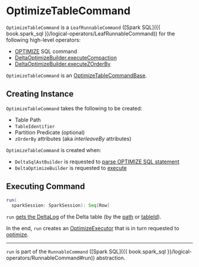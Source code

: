 # OptimizeTableCommand

`OptimizeTableCommand` is a `LeafRunnableCommand` ([Spark SQL]({{ book.spark_sql }}/logical-operators/LeafRunnableCommand)) for the following high-level operators:

* [OPTIMIZE](../../sql/index.md#OPTIMIZE) SQL command
* [DeltaOptimizeBuilder.executeCompaction](../../DeltaOptimizeBuilder.md#executeCompaction)
* [DeltaOptimizeBuilder.executeZOrderBy](../../DeltaOptimizeBuilder.md#executeZOrderBy)

`OptimizeTableCommand` is an [OptimizeTableCommandBase](OptimizeTableCommandBase.md).

## Creating Instance

`OptimizeTableCommand` takes the following to be created:

* <span id="path"> Table Path
* <span id="tableId"> `TableIdentifier`
* <span id="partitionPredicate"> Partition Predicate (optional)
* <span id="zOrderBy"> `zOrderBy` attributes (aka _interleaveBy_ attributes)

`OptimizeTableCommand` is created when:

* `DeltaSqlAstBuilder` is requested to [parse OPTIMIZE SQL statement](../../sql/DeltaSqlAstBuilder.md#visitOptimizeTable)
* `DeltaOptimizeBuilder` is requested to [execute](../../DeltaOptimizeBuilder.md#execute)

## <span id="run"> Executing Command

```scala
run(
  sparkSession: SparkSession): Seq[Row]
```

`run` [gets the DeltaLog](../DeltaCommand.md#getDeltaLog) of the Delta table (by the [path](#path) or [tableId](#tableId)).

In the end, `run` creates an [OptimizeExecutor](OptimizeExecutor.md) that is in turn requested to [optimize](OptimizeExecutor.md#optimize).

---

`run` is part of the `RunnableCommand` ([Spark SQL]({{ book.spark_sql }}/logical-operators/RunnableCommand#run)) abstraction.
